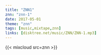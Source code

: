 ```yaml
---
title: "ZNN1"
znn: "znn-1"
date: 2017-05-01
theme: "znn"
tags: [music,mixtape,znn]
links: [disktree.net/music/ZNN/ZNN-1.mp3]
---
```

{{< mixcloud src=znn >}}
